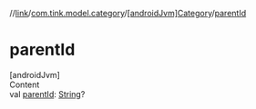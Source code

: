 //[link](../../index.md)/[com.tink.model.category](../index.md)/[[androidJvm]Category](index.md)/[parentId](parent-id.md)



# parentId  
[androidJvm]  
Content  
val [parentId](parent-id.md): [String](https://kotlinlang.org/api/latest/jvm/stdlib/kotlin/-string/index.html)?  




